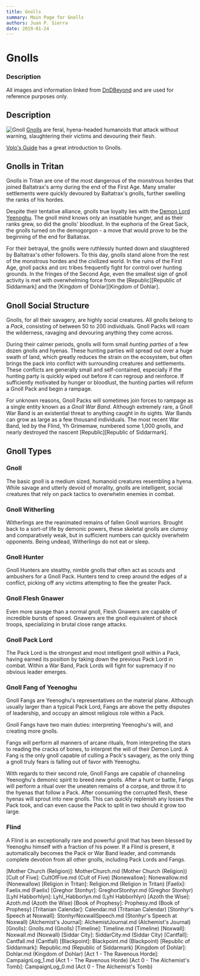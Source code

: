 ```yaml
---
title: Gnolls
summary: Main Page for Gnolls
authors: Juan P. Sierra
date: 2019-01-24
---
```


# Gnolls

### Description

All images and information linked from [DnDBeyond](https://www.dndbeyond.com/) and are used for reference purposes only.


## Description

![Gnoll](https://media-waterdeep.cursecdn.com/avatars/thumbnails/0/345/1000/1000/636252777224997611.jpeg)
[Gnolls](https://www.dndbeyond.com/monsters/gnoll) are feral, hyena-headed humanoids that attack without warning, slaughtering their victims and devouring their flesh.

[Volo's Guide](https://www.dndbeyond.com/compendium/rules/vgtm/monster-lore#GnollsTheInsatiableHunger) has a great introduction to Gnolls.
## Gnolls in Tritan

Gnolls in Tritan are one of the most dangerous of the monstrous hordes that joined Baltatrax's army during the end of the First Age. Many smaller settlements were quickly devoured by Baltatrax's gnolls, further swelling the ranks of his hordes.

Despite their tentative alliance, gnolls true loyalty lies with the [Demon Lord Yeenoghu](https://www.dndbeyond.com/monsters/yeenoghu). The gnoll mind knows only an insatiable hunger, and as their ranks grew, so did the gnolls' bloodlust. In the euphoria of the Great Sack, the gnolls turned on the demogorgon - a move that would prove to be the beginning of the end for Baltatrax.

For their betrayal, the gnolls were ruthlessly hunted down and slaughtered by Baltatrax's other followers. To this day, gnolls stand alone from the rest of the monstrous hordes and the civilized world. In the ruins of the First Age, gnoll packs and orc tribes frequently fight for control over hunting grounds. In the fringes of the Second Age, even the smallest sign of gnoll activity is met with overwhelming force from the [Republic][Republic of Siddarmark] and the [Kingdom of Dohlar][Kingdom of Dohlar].
## Gnoll Social Structure

Gnolls, for all their savagery, are highly social creatures. All gnolls belong to a *Pack*, consisting of between 50 to 200 individuals. Gnoll Packs will roam the wilderness, ravaging and devouring anything they come across. 

During their calmer periods, gnolls will form small *hunting parties* of a few dozen gnolls and hyenas. These hunting parties will spread out over a huge swath of land, which greatly reduces the strain on the ecosystem, but often brings the pack into conflict with surrounding creatures and settlements. These conflicts are generally small and self-contained, especially if the hunting party is quickly wiped out before it can regroup and reinforce. If sufficiently motivated by hunger or bloodlust, the hunting parties will reform a Gnoll Pack and begin a rampage.

For unknown reasons, Gnoll Packs will sometimes join forces to rampage as a single entity known as a *Gnoll War Band*. Although extremely rare, a Gnoll War Band is an existential threat to anything caught in its sights. War Bands can grow as large as a few thousand individuals. The most recent War Band, led by the Flind, Yh Grimemaw, numbered some 1,000 gnolls, and nearly destroyed the nascent [Republic][Republic of Siddarmark].
## Gnoll Types

### Gnoll

The basic gnoll is a medium sized, humanoid creatures resembling a hyena. While savage and utterly devoid of morality, gnolls are intelligent, social creatures that rely on pack tactics to overwhelm enemies in combat.

### Gnoll Witherling

Witherlings are the reanimated remains of fallen Gnoll warriors. Brought back to a sort-of life by demonic powers, these skeletal gnolls are clumsy and comparatively weak, but in sufficient numbers can quickly overwhelm opponents. Being undead, Witherlings do not eat or sleep.

### Gnoll Hunter

Gnoll Hunters are stealthy, nimble gnolls that often act as scouts and ambushers for a Gnoll Pack. Hunters tend to creep around the edges of a conflict, picking off any victims attempting to flee the greater Pack.

### Gnoll Flesh Gnawer

Even more savage than a normal gnoll, Flesh Gnawers are capable of incredible bursts of speed. Gnawers are the gnoll equivalent of shock troops, specializing in brutal close range attacks.

### Gnoll Pack Lord

The Pack Lord is the strongest and most intelligent gnoll within a Pack, having earned its position by taking down the previous Pack Lord in combat. Within a War Band, Pack Lords will fight for supremacy if no obvious leader emerges.

### Gnoll Fang of Yeenoghu

Gnoll Fangs are Yeenoghu's representatives on the material plane. Although usually larger than a typical Pack Lord, Fangs are above the petty disputes of leadership, and occupy an almost religious role within a Pack.

Gnoll Fangs have two main duties: interpreting Yeenoghu's will, and creating more gnolls.

Fangs will perform all manners of arcane rituals, from interpreting the stars to reading the cracks of bones, to interpret the will of their Demon Lord. A Fang is the only gnoll capable of culling a Pack's savagery, as the only thing a gnoll truly fears is falling out of favor with Yeenoghu.

With regards to their second role, Gnoll Fangs are capable of channeling Yeenoghu's demonic spirit to breed new gnolls. After a hunt or battle, Fangs will perform a ritual over the uneaten remains of a corpse, and throw it to the hyenas that follow a Pack. After consuming the corrupted flesh, these hyenas will sprout into new gnolls. This can quickly replenish any losses the Pack took, and can even cause the Pack to split in two should it grow too large.

### Flind

A Flind is an exceptionally rare and powerful gnoll that has been blessed by Yeenoghu himself with a fraction of his power. If a Flind is present, it automatically becomes the Pack or War Band leader, and commands complete devotion from all other gnolls, including Pack Lords and Fangs.




[Republic Expeditionary Forces]: REF.md (Republic Expeditionary Forces)
[Gahrdynyr Trade House]: GahrdynyrTradeHouse.md (Gahrdynyr Trade House)
[Mother Church (Religion)]: MotherChurch.md (Mother Church (Religion))
[Cult of Five]: CultOfFive.md (Cult of Five)
[Nonewallow]: Nonewallow.md (Nonewallow)
[Religion in Tritan]: Religion.md (Religion in Tritan)
[Faelix]: Faelix.md (Faelix)
[Greghor Stonhyr]: GreghorStonhyr.md (Greghor Stonhyr)
[Lyhl Habborhlyn]: Lyhl_Habborlyn.md (Lyhl Habborhlyn)
[Azoth the Wise]: Azoth.md (Azoth the Wise)
[Book of Prophesy]: Prophesy.md (Book of Prophesy)
[Tritanian Calendar]: Calendar.md (Tritanian Calendar)
[Stonhyr's Speech at Noxwall]: StonhyrNoxwallSpeech.md (Stonhyr's Speech at Noxwall)
[Alchemist's Journal]: AlchemistJournal.md (Alchemist's Journal)
[Gnolls]: Gnolls.md (Gnolls)
[Timeline]: Timeline.md (Timeline)
[Noxwall]: Noxwall.md (Noxwall)
[Siddar City]: SiddarCity.md (Siddar City)
[Cantfall]: Cantfall.md (Cantfall)
[Blackpoint]: Blackpoint.md (Blackpoint)
[Republic of Siddarmark]: Republic.md (Republic of Siddarmark)
[Kingdom of Dohlar]: Dohlar.md (Kingdom of Dohlar)
[Act 1 - The Ravenous Horde]: CampaignLog_1.md (Act 1 - The Ravenous Horde)
[Act 0 - The Alchemist's Tomb]: CampaignLog_0.md (Act 0 - The Alchemist's Tomb)